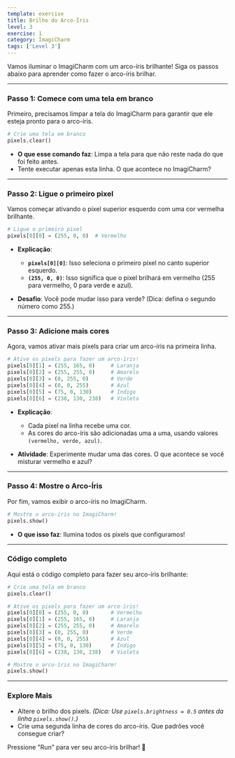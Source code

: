 ```yaml
---
template: exercise
title: Brilho do Arco-Íris
level: 3
exercise: 1
category: ImagiCharm
tags: ['Level 3']
---
```


Vamos iluminar o ImagiCharm com um arco-íris brilhante! Siga os passos abaixo para aprender como fazer o arco-íris brilhar.

---

### Passo 1: Comece com uma tela em branco

Primeiro, precisamos limpar a tela do ImagiCharm para garantir que ele esteja pronto para o arco-íris.

```python
# Crie uma tela em branco
pixels.clear()
```

- **O que esse comando faz**: Limpa a tela para que não reste nada do que foi feito antes.
- Tente executar apenas esta linha. O que acontece no ImagiCharm?

---

### Passo 2: Ligue o primeiro pixel

Vamos começar ativando o pixel superior esquerdo com uma cor vermelha brilhante.

```python
# Ligue o primeiro pixel
pixels[0][0] = (255, 0, 0)  # Vermelho
```

- **Explicação**:
  - **`pixels[0][0]`**: Isso seleciona o primeiro pixel no canto superior esquerdo.
  - **`(255, 0, 0)`**: Isso significa que o pixel brilhará em vermelho (255 para vermelho, 0 para verde e azul).

- **Desafio**: Você pode mudar isso para verde? (Dica: defina o segundo número como 255.)

---

### Passo 3: Adicione mais cores

Agora, vamos ativar mais pixels para criar um arco-íris na primeira linha.

```python
# Ative os pixels para fazer um arco-íris!
pixels[0][1] = (255, 165, 0)     # Laranja
pixels[0][2] = (255, 255, 0)     # Amarelo
pixels[0][3] = (0, 255, 0)       # Verde
pixels[0][4] = (0, 0, 255)       # Azul
pixels[0][5] = (75, 0, 130)      # Indigo
pixels[0][6] = (238, 130, 238)   # Violeta
```

- **Explicação**:
  - Cada pixel na linha recebe uma cor.
  - As cores do arco-íris são adicionadas uma a uma, usando valores `(vermelho, verde, azul)`.

- **Atividade**: Experimente mudar uma das cores. O que acontece se você misturar vermelho e azul?

---

### Passo 4: Mostre o Arco-Íris

Por fim, vamos exibir o arco-íris no ImagiCharm.

```python
# Mostre o arco-íris no ImagiCharm!
pixels.show()
```

- **O que isso faz**: Ilumina todos os pixels que configuramos!

---

### Código completo

Aqui está o código completo para fazer seu arco-íris brilhante:

```python
# Crie uma tela em branco
pixels.clear()

# Ative os pixels para fazer um arco-íris!
pixels[0][0] = (255, 0, 0)       # Vermelho
pixels[0][1] = (255, 165, 0)     # Laranja
pixels[0][2] = (255, 255, 0)     # Amarelo
pixels[0][3] = (0, 255, 0)       # Verde
pixels[0][4] = (0, 0, 255)       # Azul
pixels[0][5] = (75, 0, 130)      # Indigo
pixels[0][6] = (238, 130, 238)   # Violeta

# Mostre o arco-íris no ImagiCharm!
pixels.show()
```

---

### Explore Mais

- Altere o brilho dos pixels.
  *(Dica: Use `pixels.brightness = 0.5` antes da linha `pixels.show()`.)*
- Crie uma segunda linha de cores do arco-íris. Que padrões você consegue criar?

Pressione "Run" para ver seu arco-íris brilhar! 🌈
